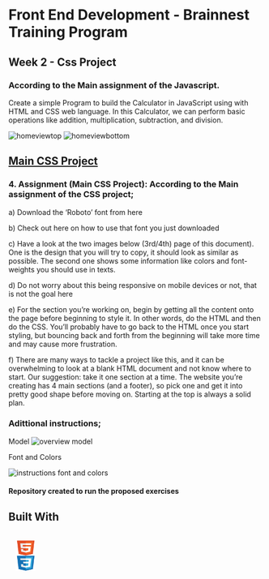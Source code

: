 # Front End Development - Brainnest Training Program 

## Week 2 - Css Project

### According to the Main assignment of the Javascript. 
Create a simple Program to build the Calculator in JavaScript using with HTML and CSS web language.
In this Calculator, we can perform basic operations like addition, multiplication, subtraction, and division.

![homeviewtop](https://user-images.githubusercontent.com/99607827/204156928-8e021bb4-2498-4bc6-a0ee-60544eff31e6.png)
![homeviewbottom](https://user-images.githubusercontent.com/99607827/204156949-efb39ed7-8f35-4370-a837-8da910d6dfa5.png)

## <a href="https://fabiolpgomes.github.io/Training_Brainnest_Css/" target="_blank">Main CSS Project</a>


### 4. Assignment (Main CSS Project): According to the Main assignment of the CSS project;

a) Download the ‘Roboto’ font from here

b) Check out here on how to use that font you just downloaded

c) Have a look at the two images below (3rd/4th) page of this document). One is the design that you will try to copy, it should look as similar as possible. The second one shows some information like colors and font-weights you should use in texts.

d) Do not worry about this being responsive on mobile devices or not, that is not the goal here

e) For the section you’re working on, begin by getting all the content onto the page before beginning to style it. In other words, do the HTML and then do the CSS. You’ll probably have to go back to the HTML once you start styling, but bouncing back and forth from the beginning will take more time and may cause more frustration.

f) There are many ways to tackle a project like this, and it can be overwhelming to look at a blank HTML document and not know where to start. Our suggestion: take it one section at a time. The website you’re creating has 4 main sections (and a footer), so pick one and get it into pretty good shape before moving on. Starting at the top is always a solid plan.


### Adittional instructions;

Model
![overview model](https://user-images.githubusercontent.com/99607827/206861562-144e1bdf-c703-47bc-b479-c6db747322d1.png)

Font and Colors

![instructions font and colors](https://user-images.githubusercontent.com/99607827/206861584-3e3ab5a2-771e-4076-94e7-f1528dcfc2a1.png)

#### Repository created to run the proposed exercises

## Built With

<code>
  <img align="center" alt="Ane-HTML" height="30" width="40" src="https://raw.githubusercontent.com/devicons/devicon/master/icons/html5/html5-original.svg">
  <img align="center" alt="Ane-CSS" height="30" width="40" src="https://raw.githubusercontent.com/devicons/devicon/master/icons/css3/css3-original.svg">
</code>



